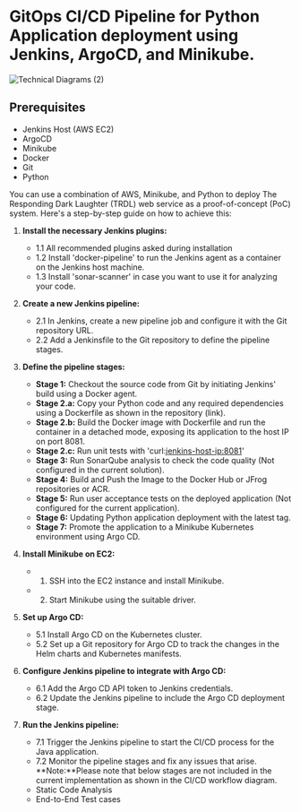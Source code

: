 # GitOps CI/CD Pipeline for Python Application deployment using Jenkins, ArgoCD, and Minikube.
![Technical Diagrams (2)](https://github.com/NavazishS/test/assets/72895399/b765bb31-d997-4249-8df2-4f711ddf61fc)

## Prerequisites

- Jenkins Host (AWS EC2)
- ArgoCD
- Minikube
- Docker
- Git
- Python

You can use a combination of AWS, Minikube, and Python to deploy The Responding Dark Laughter (TRDL) web service as a proof-of-concept (PoC) system. Here's a step-by-step guide on how to achieve this:

1. **Install the necessary Jenkins plugins:**
   - 1.1 All recommended plugins asked during installation
   - 1.2 Install 'docker-pipeline' to run the Jenkins agent as a container on the Jenkins host machine.
   - 1.3 Install 'sonar-scanner' in case you want to use it for analyzing your code.

2. **Create a new Jenkins pipeline:**
   - 2.1 In Jenkins, create a new pipeline job and configure it with the Git repository URL.
   - 2.2 Add a Jenkinsfile to the Git repository to define the pipeline stages.

3. **Define the pipeline stages:**
   - **Stage 1:** Checkout the source code from Git by initiating Jenkins' build using a Docker agent.
   - **Stage 2.a:** Copy your Python code and any required dependencies using a Dockerfile as shown in the repository (link).
   - **Stage 2.b:** Build the Docker image with Dockerfile and run the container in a detached mode, exposing its application to the host IP on port 8081.
   - **Stage 2.c:** Run unit tests with 'curl:<jenkins-host-ip:8081>'
   - **Stage 3:** Run SonarQube analysis to check the code quality (Not configured in the current solution).
   - **Stage 4:** Build and Push the Image to the Docker Hub or JFrog repositories or ACR.
   - **Stage 5:** Run user acceptance tests on the deployed application (Not configured for the current application).
   - **Stage 6:** Updating Python application deployment with the latest tag.
   - **Stage 7:** Promote the application to a Minikube Kubernetes environment using Argo CD.
	
4. **Install Minikube on EC2:**
   - 1. SSH into the EC2 instance and install Minikube.
   - 2. Start Minikube using the suitable driver.

5. **Set up Argo CD:**
   - 5.1 Install Argo CD on the Kubernetes cluster.
   - 5.2 Set up a Git repository for Argo CD to track the changes in the Helm charts and Kubernetes manifests.

6. **Configure Jenkins pipeline to integrate with Argo CD:**
   - 6.1 Add the Argo CD API token to Jenkins credentials.
   - 6.2 Update the Jenkins pipeline to include the Argo CD deployment stage.

7. **Run the Jenkins pipeline:**
   - 7.1 Trigger the Jenkins pipeline to start the CI/CD process for the Java application.
   - 7.2 Monitor the pipeline stages and fix any issues that arise.
**Note:**Please note that below stages are not included in the current implementation as  shown in the CI/CD workflow diagram.
   - Static Code Analysis
   - End-to-End Test cases


